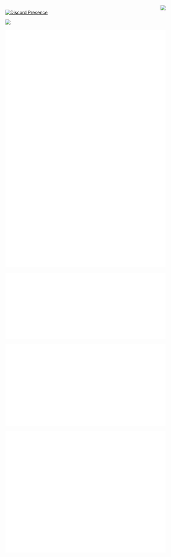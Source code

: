 <!-- Other existing badges -->
<img src="https://osu-sig.vercel.app/card?user=oxo7&mode=std&lang=en&mini=true&animation=true" align="right">

[![Discord Presence](https://lanyard.cnrad.dev/api/274178934143451137?theme=light&bg=ffffff&borderRadius=10px)](https://discord.com/users/274178934143451137)

![](https://count.getloli.com/@okisooo)

<!-- Main Metrics Image -->

![Metrics](https://raw.githubusercontent.com/okisooo/okisooo/dist/metrics/metrics.svg)

<!-- AniList Plugins -->

![AniList Favorites](https://raw.githubusercontent.com/okisooo/okisooo/dist/metrics/metrics.plugin.anilist.svg)

![AniList Characters](https://raw.githubusercontent.com/okisooo/okisooo/dist/metrics/metrics.plugin.anilist.characters.svg)

![AniList Mix](https://raw.githubusercontent.com/okisooo/okisooo/dist/metrics/metrics.plugin.anilist.mix.svg)
